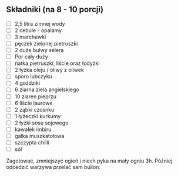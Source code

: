 ## Składniki (na 8 - 10 porcji)

- [ ] 2,5 litra zimnej wody
- [ ] 2 cebule - opalamy
- [ ] 3 marchewki
- [ ] pęczek zielonej pietruszki
- [ ] 2 duże bulwy selera
- [ ] Por cały duży
- [ ] natka pietruszki, liście oraz łodyżki
- [ ] 2 łyżka oleju / oliwy z oliwek
- [ ] sporo lubczyku
- [ ] 4 goździki
- [ ] 6 ziarna ziela angielskiego
- [ ] 10 ziaren pieprzu
- [ ] 6 liście laurowe
- [ ] 2 ząbki czosnku
- [ ] 1 łyżeczki kurkumy
- [ ] 2 łyżki sosu sojowego
- [ ] kawałek imbiru
- [ ] gałka muszkatołowa
- [ ] szczypta chilli
- [ ] sól

Zagotować, zmniejszyć ogień i niech pyka na mały ogniu 3h.
Później odcedzić warzywa przelać sam bulion.
